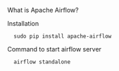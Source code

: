 What is Apache Airflow?

Installation
```
  sudo pip install apache-airflow
```

Command to start airflow server
```
  airflow standalone
```
